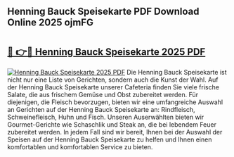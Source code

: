 ## Henning Bauck Speisekarte PDF Download Online 2025 ojmFG

# <h2><a href="http://gc8vos.nevu.top/?p=Henning+Bauck+Speisekarte">🔗 👉🔴 Henning Bauck Speisekarte 2025 PDF</a></h2>

[![Henning Bauck Speisekarte 2025 PDF](https://i.imgur.com/dBaPXMq.png)](http://gc8vos.nevu.top/?p=Henning+Bauck+Speisekarte)
Die Henning Bauck Speisekarte ist nicht nur eine Liste von Gerichten, sondern auch die Kunst der Wahl. Auf der Henning Bauck Speisekarte unserer Cafeteria finden Sie viele frische Salate, die aus frischem Gemüse und Obst zubereitet werden. Für diejenigen, die Fleisch bevorzugen, bieten wir eine umfangreiche Auswahl an Gerichten auf der Henning Bauck Speisekarte an: Rindfleisch, Schweinefleisch, Huhn und Fisch. Unseren Auserwählten bieten wir Gourmet-Gerichte wie Schaschlik und Steak an, die bei lebendem Feuer zubereitet werden. In jedem Fall sind wir bereit, Ihnen bei der Auswahl der Speisen auf der Henning Bauck Speisekarte zu helfen und Ihnen einen komfortablen und komfortablen Service zu bieten.
